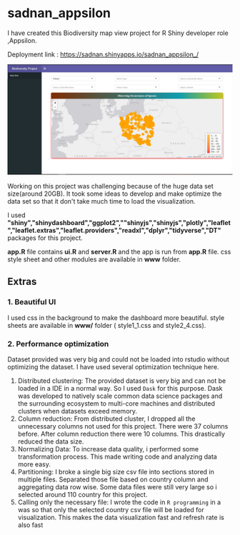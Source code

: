 # sadnan_appsilon
I have created this Biodiversity map view project for R Shiny developer role ,Appsilon.

Deployment link : https://sadnan.shinyapps.io/sadnan_appsilon_/

![Biodiversity Project](https://github.com/sadnanMohosin/sadnan_appsilon/blob/master/map.JPG)

Working on this project was challenging because of the huge data set size(around 20GB). It took some ideas to develop and make optimize the data set so that it don't take much time to load the visualization. 

I used **"shiny","shinydashboard","ggplot2",""shinyjs","shinyjs","plotly","leaflet","leaflet.extras","leaflet.providers","readxl","dplyr","tidyverse","DT"** packages for this project.

**app.R** file contains **ui.R** and **server.R** and the app is run from **app.R** file. css style sheet and other modules are available in **www** folder.

## Extras

### 1. Beautiful UI 
I used css in the background to make the dashboard more beautiful. style sheets are available in **www/** folder ( style1_1.css and style2_4.css).

### 2. Performance optimization
Dataset provided was very big and could not be loaded into rstudio without optimizing the dataset. I have used several optimization technique here.

1. Distributed clustering: The provided dataset is very big and can not be loaded in a IDE in a normal way. So I used ``Dask`` for this purpose. Dask was developed to natively scale common data science packages and the surrounding ecosystem to multi-core machines and distributed clusters when datasets exceed memory. 
2. Column reduction: From distributed cluster, I dropped all the unnecessary columns not used for this project. There were 37 columns before. After column reduction there were 10 columns. This drastically reduced the data size.
3. Normalizing Data: To increase data quality, i performed some transformation process. This made writing code and analyzing data more easy.
4. Partitioning: I broke a single big size csv file  into sections stored in multiple files. Separated those file based on country column and aggregating data row wise. Some data files were still very large so i selected around 110 country for this project. 
5. Calling only the necessary file: I wrote the code in ``R programming`` in a was so that only the selected country csv file will be loaded for visualization. This makes the data visualization fast and refresh rate is also fast
